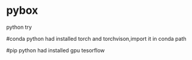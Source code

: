 # pybox
python try

#conda python
had installed torch and torchvison,import it in conda path

#pip python
had installed gpu tesorflow
